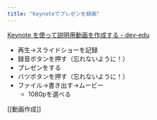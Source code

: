 ```yaml
---
title: "Keynoteでプレゼンを録画"
---
```


[Keynote を使って説明用動画を作成する - dev-edu](https://toka-xel.hatenablog.com/entry/2015/10/09/073559)
- 再生→スライドショーを記録
- 録音ボタンを押す（忘れないように！）
- プレゼンをする
- バツボタンを押す（忘れないように！）
- ファイル→書き出す→ムービー
    - 1080pを選べる

[[動画作成]]

